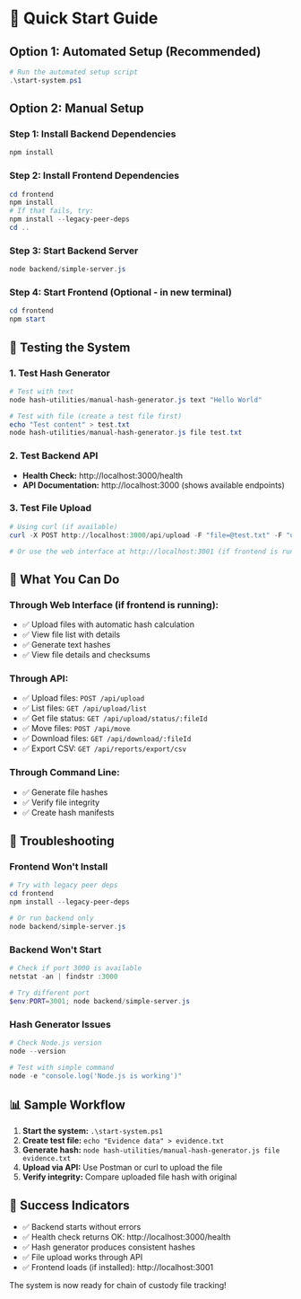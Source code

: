 # 🚀 Quick Start Guide

## Option 1: Automated Setup (Recommended)

```powershell
# Run the automated setup script
.\start-system.ps1
```

## Option 2: Manual Setup

### Step 1: Install Backend Dependencies
```powershell
npm install
```

### Step 2: Install Frontend Dependencies
```powershell
cd frontend
npm install
# If that fails, try:
npm install --legacy-peer-deps
cd ..
```

### Step 3: Start Backend Server
```powershell
node backend/simple-server.js
```

### Step 4: Start Frontend (Optional - in new terminal)
```powershell
cd frontend
npm start
```

## 🧪 Testing the System

### 1. Test Hash Generator
```powershell
# Test with text
node hash-utilities/manual-hash-generator.js text "Hello World"

# Test with file (create a test file first)
echo "Test content" > test.txt
node hash-utilities/manual-hash-generator.js file test.txt
```

### 2. Test Backend API
- **Health Check:** http://localhost:3000/health
- **API Documentation:** http://localhost:3000 (shows available endpoints)

### 3. Test File Upload
```powershell
# Using curl (if available)
curl -X POST http://localhost:3000/api/upload -F "file=@test.txt" -F "userId=demo-user"

# Or use the web interface at http://localhost:3001 (if frontend is running)
```

## 🎯 What You Can Do

### Through Web Interface (if frontend is running):
- ✅ Upload files with automatic hash calculation
- ✅ View file list with details
- ✅ Generate text hashes
- ✅ View file details and checksums

### Through API:
- ✅ Upload files: `POST /api/upload`
- ✅ List files: `GET /api/upload/list`
- ✅ Get file status: `GET /api/upload/status/:fileId`
- ✅ Move files: `POST /api/move`
- ✅ Download files: `GET /api/download/:fileId`
- ✅ Export CSV: `GET /api/reports/export/csv`

### Through Command Line:
- ✅ Generate file hashes
- ✅ Verify file integrity
- ✅ Create hash manifests

## 🔧 Troubleshooting

### Frontend Won't Install
```powershell
# Try with legacy peer deps
cd frontend
npm install --legacy-peer-deps

# Or run backend only
node backend/simple-server.js
```

### Backend Won't Start
```powershell
# Check if port 3000 is available
netstat -an | findstr :3000

# Try different port
$env:PORT=3001; node backend/simple-server.js
```

### Hash Generator Issues
```powershell
# Check Node.js version
node --version

# Test with simple command
node -e "console.log('Node.js is working')"
```

## 📊 Sample Workflow

1. **Start the system:** `.\start-system.ps1`
2. **Create test file:** `echo "Evidence data" > evidence.txt`
3. **Generate hash:** `node hash-utilities/manual-hash-generator.js file evidence.txt`
4. **Upload via API:** Use Postman or curl to upload the file
5. **Verify integrity:** Compare uploaded file hash with original

## 🎉 Success Indicators

- ✅ Backend starts without errors
- ✅ Health check returns OK: http://localhost:3000/health
- ✅ Hash generator produces consistent hashes
- ✅ File upload works through API
- ✅ Frontend loads (if installed): http://localhost:3001

The system is now ready for chain of custody file tracking!
